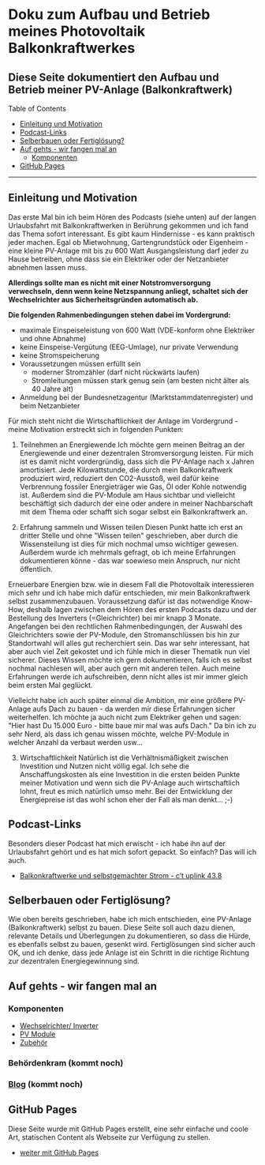# Doku zum Aufbau und Betrieb meines Photovoltaik Balkonkraftwerkes
Diese Seite dokumentiert den Aufbau und Betrieb meiner PV-Anlage (Balkonkraftwerk)
---
Table of Contents
  - [Einleitung und Motivation](#einleitung-und-motivation)
  - [Podcast-Links](#podcast-links)
  - [Selberbauen oder Fertiglösung?](#selberbauen-oder-fertiglösung)
  - [Auf gehts - wir fangen mal an](#auf-gehts---wir-fangen-mal-an)
    - [Komponenten](#komponenten)
  - [GitHub Pages](#github-pages)
---




## Einleitung und Motivation
Das erste Mal bin ich beim Hören des Podcasts (siehe unten) auf der langen Urlaubsfahrt mit Balkonkraftwerken in Berührung gekommen und ich fand das Thema sofort interessant. Es gibt kaum Hindernisse - es kann praktisch jeder machen. Egal ob Mietwohnung, Gartengrundstück oder Eigenheim - eine kleine PV-Anlage mit bis zu 600 Watt Ausgangsleistung darf jeder zu Hause betreiben, ohne dass sie ein Elektriker oder der Netzanbieter abnehmen lassen muss.

**Allerdings sollte man es nicht mit einer Notstromversorgung verwechseln, denn wenn keine Netzspannung anliegt, schaltet sich der Wechselrichter aus Sicherheitsgründen automatisch ab.**

**Die folgenden Rahmenbedingungen stehen dabei im Vordergrund:**
- maximale Einspeiseleistung von 600 Watt (VDE-konform ohne Elektriker und ohne Abnahme)
- keine Einspeise-Vergütung (EEG-Umlage), nur private Verwendung
- keine Stromspeicherung
- Voraussetzungen müssen erfüllt sein
  - moderner Stromzähler (darf nicht rückwärts laufen)
  - Stromleitungen müssen stark genug sein (am besten nicht älter als 40 Jahre alt)
- Anmeldung bei der Bundesnetzagentur (Marktstammdatenregister) und beim Netzanbieter

Für mich steht nicht die Wirtschaftlichkeit der Anlage im Vordergrund - meine Motivation erstreckt sich in folgenden Punkten:
1. Teilnehmen an Energiewende
Ich möchte gern meinen Beitrag an der Energiewende und einer dezentralen Stromversorgung leisten. Für mich ist es damit nicht vordergründig, dass sich die PV-Anlage nach x Jahren amortisiert. Jede Kilowattstunde, die durch mein Balkonkraftwerk produziert wird, reduziert den CO2-Ausstoß, weil dafür keine Verbrennung fossiler Energieträger wie Gas, Öl oder Kohle notwendig ist.
Außerdem sind die PV-Module am Haus sichtbar und vielleicht beschäftigt sich dadurch der eine oder andere in meiner Nachbarschaft mit dem Thema oder schafft sich sogar selbst ein Balkonkraftwerk an.

2. Erfahrung sammeln und Wissen teilen
Diesen Punkt hatte ich erst an dritter Stelle und ohne "Wissen teilen" geschrieben, aber durch die Wissensteilung ist dies für mich nochmal umso wichtiger gewesen. Außerdem wurde ich mehrmals gefragt, ob ich meine Erfahrungen dokumentieren könne - das war soewieso mein Anspruch, nur nicht öffentlich.

Erneuerbare Energien bzw. wie in diesem Fall die Photovoltaik interessieren mich sehr und ich habe mich dafür entschieden, mir mein Balkonkraftwerk selbst zusammenzubauen.
Voraussetzung dafür ist das notwendige Know-How, deshalb lagen zwischen dem Hören des ersten Podcasts dazu und der Bestellung des Inverters (=Gleichrichter) bei mir knapp 3 Monate.
Angefangen bei den rechtlichen Rahmenbedingungen, der Auswahl des Gleichrichters sowie der PV-Module, den Stromanschlüssen bis hin zur Standortwahl will alles gut recherchiert sein. Das war sehr interessant, hat aber auch viel Zeit gekostet und ich fühle mich in dieser Thematik nun viel sicherer.
Dieses Wissen möchte ich gern dokumentieren, falls ich es selbst nochmal nachlesen will, aber auch gern mit anderen teilen. Auch meine Erfahrungen werde ich aufschreiben, denn nicht alles ist mir immer gleich beim ersten Mal geglückt.

Vielleicht habe ich auch später einmal die Ambition, mir eine größere PV-Anlage aufs Dach zu bauen - da werden mir diese Erfahrungen sicher weiterhelfen. Ich möchte ja auch nicht zum Elektriker gehen und sagen: "Hier hast Du 15.000 Euro - bitte baue mir mal was aufs Dach." Da bin ich zu sehr Nerd, als dass ich genau wissen möchte, welche PV-Module in welcher Anzahl da verbaut werden usw...

3. Wirtschaftlichkeit
Natürlich ist die Verhältnismäßigkeit zwischen Investition und Nutzen nicht völlig egal. Ich sehe die Anschaffungskosten als eine Investition in die ersten beiden Punkte meiner Motivation und wenn sich die PV-Anlage auch wirtschaftlich lohnt, freut es mich natürlich umso mehr. Bei der Entwicklung der Energiepreise ist das wohl schon eher der Fall als man denkt... ;-)


## Podcast-Links
Besonders dieser Podcast hat mich erwischt - ich habe ihn auf der Urlaubsfahrt gehört und es hat mich sofort gepackt. So einfach? Das will ich auch.
* [Balkonkraftwerke und selbstgemachter Strom - c’t uplink 43.8](https://www.heise.de/news/Balkonkraftwerke-und-selbstgemachter-Strom-c-t-uplink-43-8-7126423.html)

## Selberbauen oder Fertiglösung?
Wie oben bereits geschrieben, habe ich mich entschieden, eine PV-Anlage (Balkonkraftwerk) selbst zu bauen.
Diese Seite soll auch dazu dienen, relevante Details und Überlegungen zu dokumentieren, so dass die Hürde, es ebenfalls selbst zu bauen, gesenkt wird.
Fertiglösungen sind sicher auch OK, und ich denke, dass jede Anlage ist ein Schritt in die richtige Richtung zur dezentralen Energiegewinnung sind.

## Auf gehts - wir fangen mal an
### Komponenten
* [Wechselrichter/ Inverter](inverter.md)
* [PV Module](pv-module.md)
* [Zubehör](stuff.md)

### Behördenkram (kommt noch)
### [Blog](blog.md) (kommt noch)

## GitHub Pages
Diese Seite wurde mit GitHub Pages erstellt, eine sehr einfache und coole Art, statischen Content als Webseite zur Verfügung zu stellen.
* [weiter mit GitHub Pages](github-pages.md)
